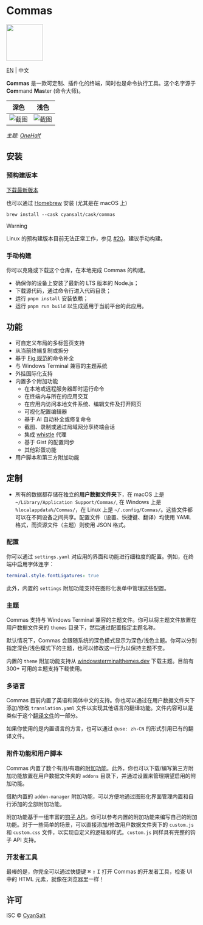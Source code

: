 # Commas

<img src="https://cdn.jsdelivr.net/gh/CyanSalt/commas@master/resources/images/icon.png" width="96">

[EN](../README.md) | 中文

**Commas** 是一款可定制、插件化的终端，同时也是命令执行工具。这个名字源于 **Com**mand **Mas**ter (命令大师)。

| 深色 | 浅色 |
| --- | --- |
| ![截图](https://github.com/user-attachments/assets/0a478846-7079-46aa-9e2d-341e2de97dcc) | ![截图](https://github.com/user-attachments/assets/56ccb758-0433-4295-af77-980d91642f24) |

*主题: [OneHalf](https://github.com/sonph/onehalf)*

## 安装

### 预构建版本

[下载最新版本](https://github.com/CyanSalt/commas/releases)

也可以通过 [Homebrew](https://brew.sh/) 安装 (尤其是在 macOS 上)

```shell
brew install --cask cyansalt/cask/commas
```

> [!WARNING]
> Linux 的预构建版本目前无法正常工作，参见 [#20](https://github.com/CyanSalt/commas/issues/20)。建议手动构建。

### 手动构建

你可以克隆或下载这个仓库，在本地完成 Commas 的构建。
  - 确保你的设备上安装了最新的 LTS 版本的 Node.js；
  - 下载源代码，通过命令行进入代码目录；
  - 运行 `pnpm install` 安装依赖；
  - 运行 `pnpm run build` 以生成适用于当前平台的此应用。

## 功能

- 可自定义布局的多标签页支持
- 从当前终端复制或拆分
- 基于 [Fig 规范](https://github.com/withfig/autocomplete)的命令补全
- 与 Windows Terminal 兼容的主题系统
- 外挂国际化支持
- 内置多个附加功能
  - 在本地或远程服务器即时运行命令
  - 在终端内与所在的应用交互
  - 在应用内访问本地文件系统、编辑文件及打开网页
  - 可视化配置编辑器
  - 基于 AI 自动补全或修复命令
  - 截图、录制或通过局域网分享终端会话
  - 集成 [whistle](https://github.com/avwo/whistle) 代理
  - 基于 Gist 的配置同步
  - 其他彩蛋功能
- 用户脚本和第三方附加功能

## 定制

- 所有的数据都存储在独立的**用户数据文件夹**下，在 macOS 上是 `~/Library/Application Support/Commas/`, 在 Windows 上是 `%localappdata%/Commas/`，在 Linux 上是 `~/.config/Commas/`。这些文件都可以在不同设备之间共享。配置文件（设置、快捷键、翻译）均使用 YAML 格式，而资源文件（主题）则使用 JSON 格式。

### 配置

你可以通过 `settings.yaml` 对应用的界面和功能进行细粒度的配置。例如，在终端中启用字体连字：

```yaml
terminal.style.fontLigatures: true
```

此外，内置的 `settings` 附加功能支持在图形化表单中管理这些配置。

### 主题

Commas 支持与 Windows Terminal 兼容的主题文件。你可以将主题文件放置在用户数据文件夹的 `themes` 目录下，然后通过配置指定主题名称。

默认情况下，Commas 会跟随系统的深色模式显示为深色/浅色主题。你可以分别指定深色/浅色模式下的主题，也可以修改这一行为以保持主题不变。

内置的 `theme` 附加功能支持从 [windowsterminalthemes.dev](https://windowsterminalthemes.dev) 下载主题。目前有 300+ 可用的主题支持下载使用。

### 多语言

Commas 目前内置了英语和简体中文的支持。你也可以通过在用户数据文件夹下添加/修改 `translation.yaml` 文件以实现其他语言的翻译功能。文件内容可以是类似于这个[翻译文件](https://github.com/CyanSalt/commas/blob/master/resources/locales/zh-CN.json)的一部分。

如果你使用的是内置语言的方言，也可以通过 `@use: zh-CN` 的形式引用已有的翻译文件。

### 附件功能和用户脚本

Commas 内置了数个有用/有趣的[附加功能](https://github.com/CyanSalt/commas/tree/master/addons)。此外，你也可以下载/编写第三方附加功能放置在用户数据文件夹的 `addons` 目录下，并通过设置来管理期望启用的附加功能。

借助内置的 `addon-manager` 附加功能，可以方便地通过图形化界面管理内置和自行添加的全部附加功能。

附加功能基于一组丰富的[钩子 API](https://github.com/CyanSalt/commas/tree/master/api)。你可以参考内置的附加功能来编写自己的附加功能。对于一些简单的场景，可以直接添加/修改用户数据文件夹下的 `custom.js` 和 `custom.css` 文件，以实现自定义的逻辑和样式。`custom.js` 同样具有完整的钩子 API 支持。

### 开发者工具

最棒的是，你完全可以通过快捷键 <kbd>⌘</kbd> <kbd>⇧</kbd> <kbd>I</kbd> 打开 Commas 的开发者工具，检查 UI 中的 HTML 元素，就像在浏览器里一样！

## 许可

ISC &copy; [CyanSalt](https://github.com/CyanSalt)
